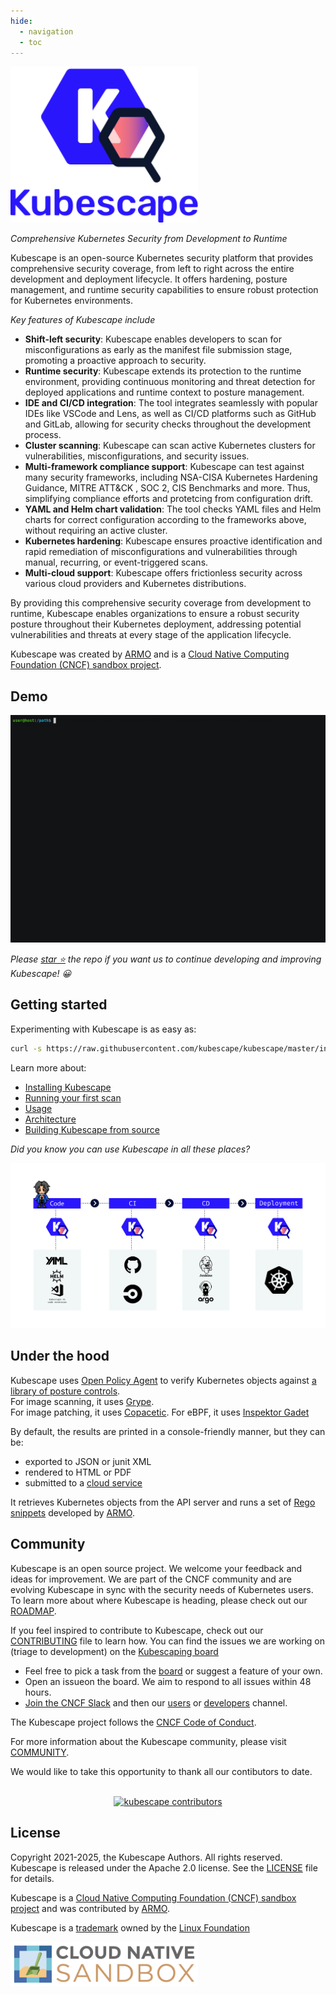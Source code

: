 ```yaml
---
hide:
  - navigation
  - toc
---
```


<picture>
  <source media="(prefers-color-scheme: dark)" srcset="https://raw.githubusercontent.com/cncf/artwork/master/projects/kubescape/stacked/white/kubescape-stacked-white.svg" width="300">
  <source media="(prefers-color-scheme: light)" srcset="https://raw.githubusercontent.com/cncf/artwork/master/projects/kubescape/stacked/color/kubescape-stacked-color.svg" width="300">
  <img alt="Kubescape logo" src="https://raw.githubusercontent.com/cncf/artwork/master/projects/kubescape/stacked/color/kubescape-stacked-color.svg" width="300">
</picture>

_Comprehensive Kubernetes Security from Development to Runtime_

Kubescape is an open-source Kubernetes security platform that provides comprehensive security coverage, from left to right across the entire development and deployment lifecycle. It offers hardening, posture management, and runtime security capabilities to ensure robust protection for Kubernetes environments.

_Key features of Kubescape include_

* **Shift-left security**: Kubescape enables developers to scan for misconfigurations as early as the manifest file submission stage, promoting a proactive approach to security.
* **Runtime security**: Kubescape extends its protection to the runtime environment, providing continuous monitoring and threat detection for deployed applications and runtime context to posture management.
* **IDE and CI/CD integration**: The tool integrates seamlessly with popular IDEs like VSCode and Lens, as well as CI/CD platforms such as GitHub and GitLab, allowing for security checks throughout the development process.
* **Cluster scanning**: Kubescape can scan active Kubernetes clusters for vulnerabilities, misconfigurations, and security issues.
* **Multi-framework compliance support**: Kubescape can test against many security frameworks, including NSA-CISA Kubernetes Hardening Guidance, MITRE ATT&CK , SOC 2, CIS Benchmarks and more. Thus, simplifying compliance efforts and protetcing from configuration drift. 
* **YAML and Helm chart validation**: The tool checks YAML files and Helm charts for correct configuration according to the frameworks above, without requiring an active cluster.
* **Kubernetes hardening**: Kubescape ensures proactive identification and rapid remediation of misconfigurations and vulnerabilities through manual, recurring, or event-triggered scans.
* **Multi-cloud support**: Kubescape offers frictionless security across various cloud providers and Kubernetes distributions.

By providing this comprehensive security coverage from development to runtime, Kubescape enables organizations to ensure a robust security posture throughout their Kubernetes deployment, addressing potential vulnerabilities and threats at every stage of the application lifecycle.

Kubescape was created by [ARMO](https://www.armosec.io/?utm_source=github&utm_medium=repository) and is a [Cloud Native Computing Foundation (CNCF) sandbox project](https://www.cncf.io/sandbox-projects/).

## Demo
<img src="https://github.com/kubescape/kubescape/raw/master/docs/img/demo.gif" alt="demo">

_Please [star ⭐](https://github.com/kubescape/kubescape/stargazers) the repo if you want us to continue developing and improving Kubescape! 😀_

## Getting started

Experimenting with Kubescape is as easy as:

``` sh
curl -s https://raw.githubusercontent.com/kubescape/kubescape/master/install.sh | /bin/bash
```

Learn more about:

* [Installing Kubescape](https://github.com/kubescape/kubescape/blob/master/docs/getting-started.md#install-kubescape)
* [Running your first scan](https://github.com/kubescape/kubescape/blob/master/docs/getting-started.md#run-your-first-scan)
* [Usage](https://github.com/kubescape/kubescape/blob/master/docs/getting-started.md#examples)
* [Architecture](https://github.com/kubescape/kubescape/blob/master/docs/architecture.md)
* [Building Kubescape from source](https://github.com/kubescape/kubescape/blob/master/docs/building.md)

_Did you know you can use Kubescape in all these places?_

<div>
    <img src="https://github.com/kubescape/kubescape/raw/master/docs/img/ksfromcodetodeploy.png" alt="Places you can use Kubescape: in your IDE, CI, CD, or against a running cluster.">
</div>

## Under the hood

Kubescape uses [Open Policy Agent](https://github.com/open-policy-agent/opa) to verify Kubernetes objects against [a library of posture controls](https://github.com/kubescape/regolibrary).  
For image scanning, it uses [Grype](https://github.com/anchore/grype).  
For image patching, it uses [Copacetic](https://github.com/project-copacetic/copacetic).
For eBPF, it uses [Inspektor Gadet](https://github.com/inspektor-gadget)

By default, the results are printed in a console-friendly manner, but they can be:

* exported to JSON or junit XML
* rendered to HTML or PDF
* submitted to a [cloud service](https://github.com/kubescape/kubescape/blob/master/docs/providers.md)

It retrieves Kubernetes objects from the API server and runs a set of [Rego snippets](https://www.openpolicyagent.org/docs/latest/policy-language/) developed by [ARMO](https://www.armosec.io/?utm_source=kubescape.io&utm_medium=website).

## Community

Kubescape is an open source project. We welcome your feedback and ideas for improvement. We are part of the CNCF community and are evolving Kubescape in sync with the security needs of Kubernetes users. To learn more about where Kubescape is heading, please check out our [ROADMAP](https://github.com/kubescape/project-governance/blob/main/ROADMAP.md).

If you feel inspired to contribute to Kubescape, check out our [CONTRIBUTING](https://github.com/kubescape/project-governance/blob/main/CONTRIBUTING.md) file to learn how. You can find the issues we are working on (triage to development) on the [Kubescaping board](https://github.com/orgs/kubescape/projects/4/views/1)

* Feel free to pick a task from the [board](https://github.com/orgs/kubescape/projects/4) or suggest a feature of your own.
* Open an issueon the board. We aim to respond to all issues within 48 hours.
* [Join the CNCF Slack](https://slack.cncf.io/) and then our [users](https://cloud-native.slack.com/archives/C04EY3ZF9GE) or [developers](https://cloud-native.slack.com/archives/C04GY6H082K) channel.

The Kubescape project follows the [CNCF Code of Conduct](https://github.com/cncf/foundation/blob/master/code-of-conduct.md).

For more information about the Kubescape community, please visit [COMMUNITY](https://github.com/kubescape/project-governance/blob/main/COMMUNITY.md).

We would like to take this opportunity to thank all our contibutors to date.

<br>

<div style="text-align: center">
<a href = "https://github.com/kubescape/kubescape/graphs/contributors">
  <img src="https://contrib.rocks/image?repo=kubescape/kubescape" alt="kubescape contributors"/>
</a>
</div>

## License

Copyright 2021-2025, the Kubescape Authors. All rights reserved. Kubescape is released under the Apache 2.0 license. See the [LICENSE](https://github.com/kubescape/project-governance/blob/main/LICENSE) file for details.

Kubescape is a [Cloud Native Computing Foundation (CNCF) sandbox project](https://www.cncf.io/sandbox-projects/) and was contributed by [ARMO](https://www.armosec.io/?utm_source=kubescape.io&utm_medium=website).

Kubescape is a [trademark](https://www.linuxfoundation.org/legal/trademark-usage) owned by the [Linux Foundation](https://www.linuxfoundation.org/)

<div>
    <img src="https://raw.githubusercontent.com/cncf/artwork/master/other/cncf-sandbox/horizontal/color/cncf-sandbox-horizontal-color.svg" width="300" alt="CNCF Sandbox Project">
</div>
